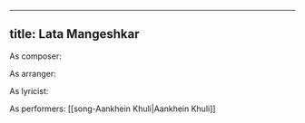 
---
title: Lata Mangeshkar
---
As composer: 

As arranger: 

As lyricist: 

As performers: [[song-Aankhein Khuli|Aankhein Khuli]]
